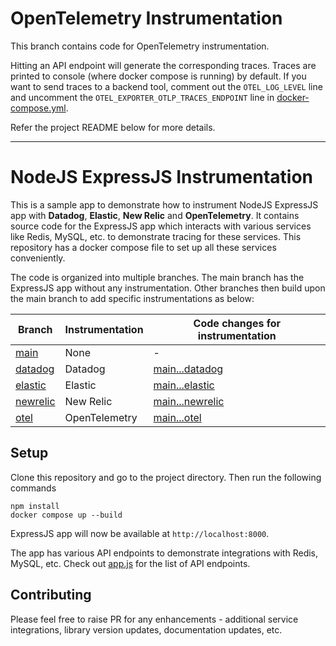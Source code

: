 # OpenTelemetry Instrumentation

This branch contains code for OpenTelemetry instrumentation.

Hitting an API endpoint will generate the corresponding traces. Traces are printed to console (where docker compose is running) by default. If you want to send traces to a backend tool, comment out the `OTEL_LOG_LEVEL` line and uncomment the `OTEL_EXPORTER_OTLP_TRACES_ENDPOINT` line in [docker-compose.yml](docker-compose.yml).

Refer the project README below for more details.

---

# NodeJS ExpressJS Instrumentation

This is a sample app to demonstrate how to instrument NodeJS ExpressJS app with **Datadog**, **Elastic**, **New Relic** and **OpenTelemetry**. It contains source code for the ExpressJS app which interacts with various services like Redis, MySQL, etc. to demonstrate tracing for these services. This repository has a docker compose file to set up all these services conveniently.

The code is organized into multiple branches. The main branch has the ExpressJS app without any instrumentation. Other branches then build upon the main branch to add specific instrumentations as below:

| Branch                                                                         | Instrumentation | Code changes for instrumentation                                                                |
| ------------------------------------------------------------------------------ | --------------- | ----------------------------------------------------------------------------------------------- |
| [main](https://github.com/cubeapm/sample_app_nodejs_express/tree/main)         | None            | -                                                                                               |
| [datadog](https://github.com/cubeapm/sample_app_nodejs_express/tree/datadog) | Datadog       | [main...datadog](https://github.com/cubeapm/sample_app_nodejs_express/compare/main...datadog) |
| [elastic](https://github.com/cubeapm/sample_app_nodejs_express/tree/elastic)         | Elastic   | [main...elastic](https://github.com/cubeapm/sample_app_nodejs_express/compare/main...elastic)         |
| [newrelic](https://github.com/cubeapm/sample_app_nodejs_express/tree/newrelic) | New Relic       | [main...newrelic](https://github.com/cubeapm/sample_app_nodejs_express/compare/main...newrelic) |
| [otel](https://github.com/cubeapm/sample_app_nodejs_express/tree/otel)         | OpenTelemetry   | [main...otel](https://github.com/cubeapm/sample_app_nodejs_express/compare/main...otel)         |

## Setup

Clone this repository and go to the project directory. Then run the following commands

```
npm install
docker compose up --build
```

ExpressJS app will now be available at `http://localhost:8000`.

The app has various API endpoints to demonstrate integrations with Redis, MySQL, etc. Check out [app.js](app.js) for the list of API endpoints.

## Contributing

Please feel free to raise PR for any enhancements - additional service integrations, library version updates, documentation updates, etc.
